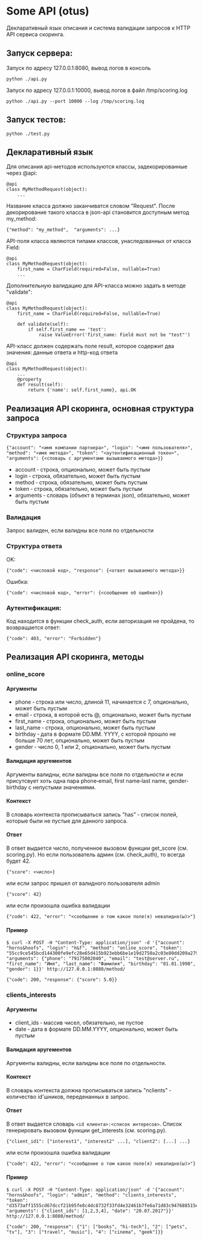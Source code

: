 Some API (otus)
===============

Декларативный язык описания и система валидации запросов к HTTP API сервиса скоринга.

Запуск сервера:
---------------

Запуск по адресу 127.0.0.1:8080, вывод логов в консоль

```
python ./api.py
```

Запуск по адресу 127.0.0.1:10000, вывод логов в файл /tmp/scoring.log

```
python ./api.py --port 10000 --log /tmp/scoring.log
```

Запуск тестов:
---------------

```
python ./test.py
```

Декларативный язык
------------------

Для описания api-методов используются классы, задекорированные через @api:

```
@api
class MyMethodRequest(object):
    ...
```

Название класса должно заканчиватся словом "Request". После декорирование такого класса в json-api становится доступным метод my_method:

```
{"method": "my_method",  "arguments": ...}
```

API-поля класса являются типами классов, унаследованных от класса Field:

```
@api
class MyMethodRequest(object):
    first_name = CharField(required=False, nullable=True)
    ...
```

Дополнительную валидацию для API-класса можно задать в методе "validate":


```
@api
class MyMethodRequest(object):
    first_name = CharField(required=False, nullable=True)

    def validate(self):
        if self.first_name == 'test':
            raise ValueError('first_name: Field must not be "test"')
```

API-класс должен содержать поле result, которое содержит два значения: данные ответа и http-код ответа

```
@api
class MyMethodRequest(object):
    ...
    @property
    def result(self):
        return {'name': self.first_name}, api.OK
```

Реализация API скоринга, основная структура запроса
---------------------------------------------------

### Структура запроса

```
{"account": "<имя компании партнера>", "login": "<имя пользователя>", "method": "<имя метода>", "token": "<аутентификационный токен>", "arguments": {<словарь с аргументами вызываемого метода>}}
```

* account ‐ строка, опционально, может быть пустым
* login ‐ строка, обязательно, может быть пустым
* method ‐ строка, обязательно, может быть пустым
* token ‐ строка, обязательно, может быть пустым
* arguments ‐ словарь (объект в терминах json), обязательно, может быть пустым

### Валидация

Запрос валиден, если валидны все поля по отдельности

### Структура ответа

OK:

```
{"code": <числовой код>, "response": {<ответ вызываемого метода>}}
```

Ошибка:

```
{"code": <числовой код>, "error": {<сообщение об ошибке>}}
```

### Аутентификация:

Код находится в функции check_auth, если авторизация не пройдена, то возвращается ответ:

```
{"code": 403, "error": "Forbidden"}
```

Реализация API скоринга, методы
-------------------------------

### online_score

#### Аргументы

* phone ‐ строка или число, длиной 11, начинается с 7, опционально, может быть пустым
* email ‐ строка, в которой есть @, опционально, может быть пустым
* first_name ‐ строка, опционально, может быть пустым
* last_name ‐ строка, опционально, может быть пустым
* birthday ‐ дата в формате DD.MM. YYYY, с которой прошло не больше 70 лет, опционально, может быть пустым
* gender ‐ число 0, 1 или 2, опционально, может быть пустым

#### Валидация аругементов

Аргументы валидны, если валидны все поля по отдельности и если присутсвует хоть одна пара phone‐email, first name‐last name, gender‐birthday с непустыми значениями.

#### Контекст

В словарь контекста прописываться запись "has" ‐ список полей, которые были не пустые для данного запроса.

#### Ответ

В ответ выдается число, полученное вызовом функции get_score (см. scoring.py). Но если пользователь админ (см. check_auth), то всегда будет 42.

```
{"score": <число>}
```

или если запрос пришел от валидного пользователя admin

```
{"score": 42}
```

или если произошла ошибка валидации

```
{"code": 422, "error": "<сообщение о том какое поле(я) невалидно(ы)>"}
```

#### Пример

```
$ curl -X POST -H "Content-Type: application/json" -d '{"account": "horns&hoofs", "login": "h&f", "method": "online_score", "token": "55cc9ce545bcd144300fe9efc28e65d415b923ebb6be1e19d2750a2c03e80dd209a27954dca045e5bb12418e7d89b6d718a9e35af3", "arguments": {"phone": "79175002040", "email": "test@server.ru", "first_name": "Имя", "last_name": "Фамилия", "birthday": "01.01.1990", "gender": 1}}' http://127.0.0.1:8080/method/
```

```
{"code": 200, "response": {"score": 5.0}}
```

### clients_interests

#### Аргументы

* client_ids ‐ массив чисел, обязательно, не пустое
* date ‐ дата в формате DD.MM.YYYY, опционально, может быть пустым

#### Валидация аругементов

Аргументы валидны, если валидны все поля по отдельности.

#### Контекст

В словарь контекста должна прописываться запись "nclients" ‐ количество id'шников, переденанных в запрос.

#### Ответ

В ответ выдается словарь `<id клиента>:<список интересов>`. Список генерировать вызовом функции get_interests (см. scoring.py).

```
{"client_id1": ["interest1", "interest2" ...], "client2": [...] ...}
```

или если произошла ошибка валидации

```
{"code": 422, "error": "<сообщение о том какое поле(я) невалидно(ы)>"}
```

#### Пример

```
$ curl -X POST -H "Content-Type: application/json" -d '{"account": "horns&hoofs", "login": "admin", "method": "clients_interests", "token": "d3573aff1555cd67dccf21b95fe8c4dc8732f33fd4e32461b7fe6a71d83c947688515e36774c00fb630b039fe2223c991f045f13f2", "arguments": {"client_ids": [1,2,3,4], "date": "20.07.2017"}}' http://127.0.0.1:8080/method/
```

```
{"code": 200, "response": {"1": ["books", "hi-tech"], "2": ["pets", "tv"], "3": ["travel", "music"], "4": ["cinema", "geek"]}}
```
